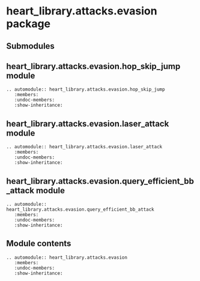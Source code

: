 # heart_library.attacks.evasion package

## Submodules

## heart_library.attacks.evasion.hop_skip_jump module

```{eval-rst}
.. automodule:: heart_library.attacks.evasion.hop_skip_jump
   :members:
   :undoc-members:
   :show-inheritance:
```

## heart_library.attacks.evasion.laser_attack module

```{eval-rst}
.. automodule:: heart_library.attacks.evasion.laser_attack
   :members:
   :undoc-members:
   :show-inheritance:
```

## heart_library.attacks.evasion.query_efficient_bb_attack module

```{eval-rst}
.. automodule:: heart_library.attacks.evasion.query_efficient_bb_attack
   :members:
   :undoc-members:
   :show-inheritance:
```

## Module contents

```{eval-rst}
.. automodule:: heart_library.attacks.evasion
   :members:
   :undoc-members:
   :show-inheritance:
```
